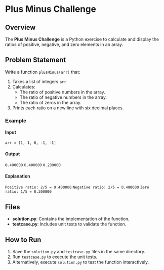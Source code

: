 # Plus Minus Challenge

## Overview
The **Plus Minus Challenge** is a Python exercise to calculate and display the ratios of positive, negative, and zero elements in an array.

## Problem Statement
Write a function `plusMinus(arr)` that:
1. Takes a list of integers `arr`.
2. Calculates:
    - The ratio of positive numbers in the array.
    - The ratio of negative numbers in the array.
    - The ratio of zeros in the array.
3. Prints each ratio on a new line with six decimal places.

### Example
#### Input
`arr = [1, 1, 0, -1, -1]`

#### Output
`0.400000`
`0.400000`
`0.200000`

#### Explanation
`Positive ratio: 2/5 = 0.400000`
`Negative ratio: 2/5 = 0.400000`
`Zero ratio: 1/5 = 0.200000`

## Files
- **solution.py**: Contains the implementation of the function.
- **testcase.py**: Includes unit tests to validate the function.

## How to Run
1. Save the `solution.py` and `testcase.py` files in the same directory.
2. Run `testcase.py` to execute the unit tests.
3. Alternatively, execute `solution.py` to test the function interactively.
